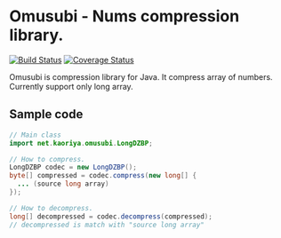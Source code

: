 # Omusubi - Nums compression library.

[![Build Status](https://travis-ci.org/koron/omusubi.png?branch=master)](https://travis-ci.org/koron/omusubi)
[![Coverage Status](https://coveralls.io/repos/koron/omusubi/badge.png?branch=master)](https://coveralls.io/r/koron/omusubi)

Omusubi is compression library for Java.  It compress array of numbers.
Currently support only long array.

## Sample code

```java
// Main class
import net.kaoriya.omusubi.LongDZBP;

// How to compress.
LongDZBP codec = new LongDZBP();
byte[] compressed = codec.compress(new long[] {
  ... (source long array)
});

// How to decompress.
long[] decompressed = codec.decompress(compressed);
// decompressed is match with "source long array"
